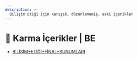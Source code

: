 ```yaml
---
description: >-
  Bilişim Etiği için karışık, düzenlememiş, eski içerikler
---
```


# 🎲 Karma İçerikler \| BE

<!--YPackage.YGitbookIntegration-tarafından-otomatik-oluşturulmuştur-->

- [BİLİŞİM+ETİĞİ+FİNAL+SUNUMLARI](B%C4%B0L%C4%B0%C5%9E%C4%B0M%2BET%C4%B0%C4%9E%C4%B0%2BF%C4%B0NAL%2BSUNUMLARI.rar)

<!--YPackage.YGitbookIntegration-tarafından-otomatik-oluşturulmuştur-->
